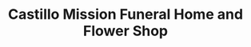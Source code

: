---
title: "Castillo Mission Funeral Home and Flower Shop"
url: /san-antonio/castillo-mission-funeral-home-and-flower-shop/
shop: Bestattungen
---